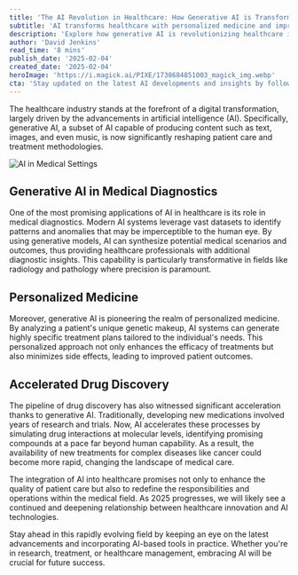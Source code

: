 ```yaml
---
title: 'The AI Revolution in Healthcare: How Generative AI is Transforming Patient Care and Treatment'
subtitle: 'AI transforms healthcare with personalized medicine and improved diagnostics'
description: 'Explore how generative AI is revolutionizing healthcare in 2025, from enhancing medical diagnosis to enabling personalized treatment plans. Learn about breakthrough developments in multi-modal AI systems, synthetic data generation, and accelerated drug discovery that are transforming patient care and medical research.'
author: 'David Jenkins'
read_time: '8 mins'
publish_date: '2025-02-04'
created_date: '2025-02-04'
heroImage: 'https://i.magick.ai/PIXE/1738684851003_magick_img.webp'
cta: 'Stay updated on the latest AI developments and insights by following us on LinkedIn!'
---
```


The healthcare industry stands at the forefront of a digital transformation, largely driven by the advancements in artificial intelligence (AI). Specifically, generative AI, a subset of AI capable of producing content such as text, images, and even music, is now significantly reshaping patient care and treatment methodologies.

![AI in Medical Settings](https://i.magick.ai/PIXE/1738684851006_magick_img.webp)

## Generative AI in Medical Diagnostics

One of the most promising applications of AI in healthcare is its role in medical diagnostics. Modern AI systems leverage vast datasets to identify patterns and anomalies that may be imperceptible to the human eye. By using generative models, AI can synthesize potential medical scenarios and outcomes, thus providing healthcare professionals with additional diagnostic insights. This capability is particularly transformative in fields like radiology and pathology where precision is paramount.

## Personalized Medicine

Moreover, generative AI is pioneering the realm of personalized medicine. By analyzing a patient's unique genetic makeup, AI systems can generate highly specific treatment plans tailored to the individual's needs. This personalized approach not only enhances the efficacy of treatments but also minimizes side effects, leading to improved patient outcomes.

## Accelerated Drug Discovery

The pipeline of drug discovery has also witnessed significant acceleration thanks to generative AI. Traditionally, developing new medications involved years of research and trials. Now, AI accelerates these processes by simulating drug interactions at molecular levels, identifying promising compounds at a pace far beyond human capability. As a result, the availability of new treatments for complex diseases like cancer could become more rapid, changing the landscape of medical care.

The integration of AI into healthcare promises not only to enhance the quality of patient care but also to redefine the responsibilities and operations within the medical field. As 2025 progresses, we will likely see a continued and deepening relationship between healthcare innovation and AI technologies.

Stay ahead in this rapidly evolving field by keeping an eye on the latest advancements and incorporating AI-based tools in practice. Whether you're in research, treatment, or healthcare management, embracing AI will be crucial for future success.